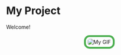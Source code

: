 # My Project

Welcome!

<p align="center">
  <img src="https://c.tenor.com/itoZJd9WL_4AAAAC/tenor.gif" 
       alt="My GIF" 
       style="border: 5px solid #4CAF50; border-radius: 15px; padding: 5px;">
</p>
